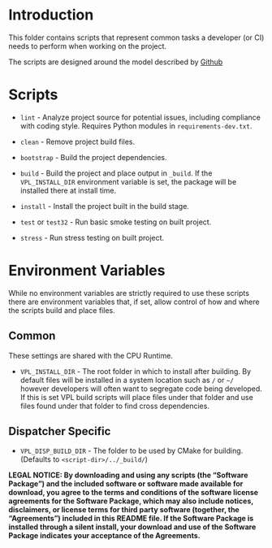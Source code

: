# Introduction

This folder contains scripts that represent common tasks a developer (or CI)
needs to perform when working on the project.

The scripts are designed around the model described by
[Github](https://github.blog/2015-06-30-scripts-to-rule-them-all/)


# Scripts

- `lint` - Analyze project source for potential issues, including compliance
  with coding style. Requires Python modules in `requirements-dev.txt`.

- `clean` - Remove project build files. 

- `bootstrap` - Build the project dependencies.

- `build` - Build the project and place output in `_build`. If the
  `VPL_INSTALL_DIR` environment variable is set, the package will be installed
  there at install time.

- `install` - Install the project built in the build stage.

- `test` or `test32` - Run basic smoke testing on built project.

- `stress` - Run stress testing on built project.

# Environment Variables

While no environment variables are strictly required to use these scripts 
there are environment variables that, if set, allow control of how and
where the scripts build and place files.

## Common

These settings are shared with the CPU Runtime.

- `VPL_INSTALL_DIR` - The root folder in which to install after building.
By default files will be installed in a system location such as `/` or `~/`
however developers will often want to segregate code being developed.
If this is set VPL build scripts will place files under that folder and
use files found under that folder to find cross dependencies.

## Dispatcher Specific

- `VPL_DISP_BUILD_DIR` - The folder to be used by CMake for building. 
(Defaults to `<script-dir>/../_build/`)


**LEGAL NOTICE:  By downloading and using any scripts (the “Software Package”) and the included software or software made available for download, you agree to the terms and conditions of the software license agreements for the Software Package, which may also include notices, disclaimers, or license terms for third party software (together, the “Agreements”) included in this README file.
If the Software Package is installed through a silent install, your download and use of the Software Package indicates your acceptance of the Agreements.**
